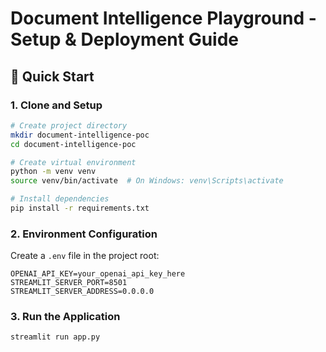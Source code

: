 # Document Intelligence Playground - Setup & Deployment Guide

## 🚀 Quick Start

### 1. Clone and Setup
```bash
# Create project directory
mkdir document-intelligence-poc
cd document-intelligence-poc

# Create virtual environment
python -m venv venv
source venv/bin/activate  # On Windows: venv\Scripts\activate

# Install dependencies
pip install -r requirements.txt
```

### 2. Environment Configuration
Create a `.env` file in the project root:
```env
OPENAI_API_KEY=your_openai_api_key_here
STREAMLIT_SERVER_PORT=8501
STREAMLIT_SERVER_ADDRESS=0.0.0.0
```

### 3. Run the Application
```bash
streamlit run app.py
```